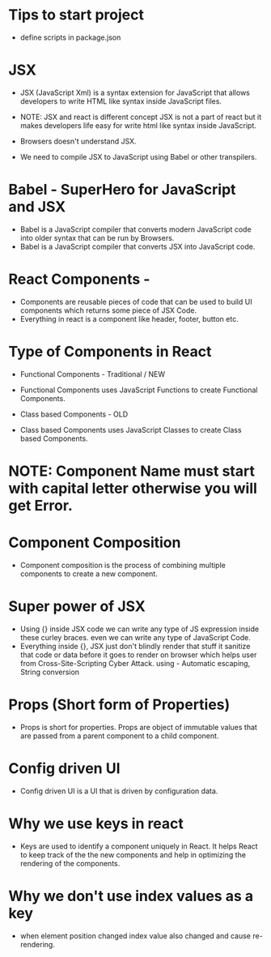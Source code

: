 # Tips to start project

- define scripts in package.json


# JSX

- JSX (JavaScript Xml) is a syntax extension for JavaScript that allows developers to write HTML like syntax inside JavaScript files.

- NOTE: JSX and react is different concept JSX is not a part of react but it makes developers life easy for write html like syntax inside JavaScript.

- Browsers doesn't understand JSX.

- We need to compile JSX to JavaScript using Babel or other transpilers.

# Babel - SuperHero for JavaScript and JSX

- Babel is a JavaScript compiler that converts modern JavaScript code into older syntax that can be run by Browsers.
- Babel is a JavaScript compiler that converts JSX into JavaScript code.


# React Components -

- Components are reusable pieces of code that can be used to build UI components which returns some piece of JSX Code.
- Everything in react is a component like header, footer, button etc.

# Type of Components in React
- Functional Components - Traditional / NEW
- Functional Components uses JavaScript Functions to create Functional Components.

- Class based Components - OLD
- Class based Components uses JavaScript Classes to create Class based Components.

# NOTE: Component Name must start with capital letter otherwise you will get Error.


# Component Composition
- Component composition is the process of combining multiple components to create a new component.


# Super power of JSX
- Using {} inside JSX code we can write any type of JS expression inside these curley braces. even we can write any type of JavaScript Code.
- Everything inside {}, JSX just don't blindly render that stuff it sanitize that code or data before it goes to render on browser which helps user from Cross-Site-Scripting Cyber Attack. using - Automatic escaping, String conversion


# Props (Short form of Properties) 
- Props is short for properties. Props are object of immutable values that are passed from a parent component to a child component.


# Config driven UI
- Config driven UI is a UI that is driven by configuration data.


# Why we use keys in react
- Keys are used to identify a component uniquely in React. It helps React to keep track of the the new components and help in optimizing the rendering of the components.


# Why we don't use index values as a key
- when element position changed index value also changed and cause re-rendering.